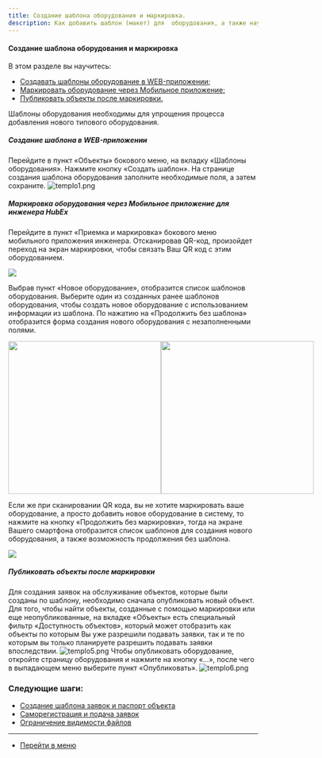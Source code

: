 ```yaml
---
title: Создание шаблона оборудования и маркировка.
description: Как добавить шаблон (макет) для  оборудования, а также научиться маркировать оборудования в системе HubEx?
---
```


<!-- Yandex.Metrika counter -->
<script type="text/javascript" >
   (function(m,e,t,r,i,k,a){m[i]=m[i]||function(){(m[i].a=m[i].a||[]).push(arguments)};
   m[i].l=1*new Date();k=e.createElement(t),a=e.getElementsByTagName(t)[0],k.async=1,k.src=r,a.parentNode.insertBefore(k,a)})
   (window, document, "script", "https://mc.yandex.ru/metrika/tag.js", "ym");
   ym('{{ site.yandex_metric }}', "init", {
        id:'{{ site.yandex_metric }}',
        clickmap:true,
        trackLinks:true,
        accurateTrackBounce:true,
        webvisor:true
   });
</script>
<noscript><div><img src="https://mc.yandex.ru/watch/'{{ site.yandex_metric }}'" style="position:absolute; left:-9999px;" alt="" /></div></noscript>
<!-- /Yandex.Metrika counter -->

#### Создание шаблона оборудования и маркировка
В этом разделе вы научитесь:
<html>
  <meta charset="utf-8">
  <title>Быстрый переход внутри документа</title>
 <ul>
       <li><a href="#webtempl">Создавать шаблоны оборудование в WEB-приложении;</a></li>
       <li><a href="#mobmark">Маркировать оборудование через Мобильное приложение;</a></li>
       <li><a href="#publication">Публиковать объекты после маркировки.</a></li>
 </ul>
</html>

Шаблоны оборудования необходимы для упрощения процесса добавления нового типового оборудования.

<h5 id="webtempl">Cоздание шаблона в WEB-приложении</h5>

Перейдите в пункт «Объекты» бокового меню, на вкладку «Шаблоны оборудования». Нажмите кнопку «Создать шаблон». На странице создания шаблона оборудования заполните необходимые поля, а затем сохраните.
![templo1.png](/attachments/images/FAQ/USER/CreatingObjTemplates/templo1.png)

<h5 id="mobmark">Маркировка оборудования через Мобильное приложение для инженера HubEx</h5>

Перейдите в пункт «Приемка и маркировка» бокового меню мобильного приложения инженера. Отсканировав QR-код, произойдет переход на экран маркировки, чтобы связать Ваш QR код с этим оборудованием.

<div>
  <img  style="margin: 0 auto; display: block; max-width: 100%;" src="/attachments/images/FAQ/USER/CreatingObjTemplates/templo2.jpg" />
</div>

  Выбрав пункт «Новое оборудование», отобразится список шаблонов оборудования. Выберите один из созданных ранее шаблонов оборудования, чтобы создать новое оборудование с использованием информации из шаблона. По нажатию на «Продолжить без шаблона» отобразится форма создания нового оборудования с незаполненными полями.

  <div style="display: flex;">
    <div>
      <img style="margin: 0 auto; width: 308px;" src="/attachments/images/FAQ/USER/CreatingObjTemplates/templo3.jpg" />
    </div>
    <div>
      <img style="margin: 0 auto; width: 308px;" src="/attachments/images/FAQ/USER/CreatingObjTemplates/templo7.jpg" />
    </div>
  </div>

  Если же при сканировании QR кода, вы не хотите маркировать ваше оборудование, а просто добавить новое оборудование в систему,  то нажмите на кнопку «Продолжить без маркировки», тогда на экране Вашего смартфона отобразится список шаблонов для создания нового оборудования, а также возможность продолжения без шаблона.

  <div>
    <img  style="margin: 0 auto; display: block; max-width: 100%;" src="/attachments/images/FAQ/USER/CreatingObjTemplates/templo4.jpg" />
  </div>

<h5 id="publication">Публиковать объекты после маркировки</h5>

  Для создания заявок на обслуживание объектов, которые были созданы по шаблону, необходимо сначала опубликовать новый объект.
  Для того, чтобы найти объекты, созданные с помощью маркировки или еще неопубликованные, на вкладке «Объекты» есть специальный фильтр «Доступность объектов», который может отобразить как объекты по которым Вы уже разрешили подавать заявки, так и те по которым вы только планируете разрешить подавать заявки впоследствии.
![templo5.png](/attachments/images/FAQ/USER/CreatingObjTemplates/templo5.png)
  Чтобы опубликовать оборудование, откройте страницу оборудования и нажмите на кнопку «…», после чего в выпадающем меню выберите пункт «Опубликовать».
![templo6.png](/attachments/images/FAQ/USER/CreatingObjTemplates/templo6.png)



### Следующие шаги:
- [Создание шаблона заявок и паспорт объекта](./CreatingTickTemplates.md)
- [Саморегистрация и подача заявок](./SelfRegister.md)
- [Ограничение видимости файлов](./ViewRestriction.md)



___
- [Перейти в меню](http://wiki.hubex.ru)

